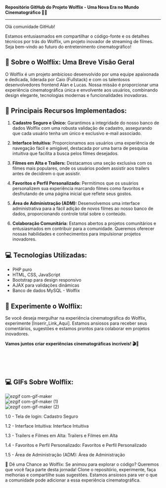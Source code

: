 
**Repositório GitHub do Projeto Wolflix - Uma Nova Era no Mundo Cinematográfico 🚀🍿**

---

Olá comunidade GitHub!

Estamos entusiasmados em compartilhar o código-fonte e os detalhes técnicos por trás do Wolflix, um projeto inovador de streaming de filmes. Seja bem-vindo ao futuro do entretenimento cinematográfico!

## 🎥 **Sobre o Wolflix: Uma Breve Visão Geral**

O Wolflix é um projeto ambicioso desenvolvido por uma equipe apaixonada e dedicada, liderada por Caio (Fullstack) e com os talentosos desenvolvedores frontend Alan e Lucas. Nossa missão é proporcionar uma experiência cinematográfica única e envolvente aos usuários, combinando design elegante, tecnologias modernas e funcionalidades inovadoras.

## 🚀 **Principais Recursos Implementados:**

1. **Cadastro Seguro e Único:** Garantimos a integridade do nosso banco de dados Wolflix com uma robusta validação de cadastro, assegurando que cada usuário tenha um único e exclusivo e-mail associado.

2. **Interface Intuitiva:** Proporcionamos aos usuários uma experiência de navegação fácil e amigável, destacada por uma barra de pesquisa intuitiva que facilita a busca pelos filmes desejados.

3. **Filmes em Alta e Trailers:** Destacamos uma seção exclusiva com os filmes mais populares, onde os usuários podem assistir aos trailers antes de decidirem o que assistir.

4. **Favoritos e Perfil Personalizado:** Permitimos que os usuários personalizem sua experiência marcando filmes como favoritos e desfrutando de uma página inicial que reflete seus gostos.

5. **Área de Administração (ADM):** Desenvolvemos uma interface administrativa para a fácil adição de novos filmes ao nosso banco de dados, proporcionando controle total sobre o conteúdo.

6. **Colaboração Comunitária:** Estamos abertos a projetos comunitários e entusiasmados em contribuir para a comunidade. Queremos oferecer nossas habilidades e conhecimentos para impulsionar projetos inovadores.

## 💻 **Tecnologias Utilizadas:**

- PHP puro
- HTML, CSS, JavaScript
- Bootstrap para design responsivo
- AJAX para validações dinâmicas
- Banco de dados MySQL - Wolflix

## 🌟 **Experimente o Wolflix:**

Se você deseja mergulhar na experiência cinematográfica do Wolflix, experimente [Inserir_Link_Aqui]. Estamos ansiosos para receber seus comentários, sugestões e estamos prontos para colaborar em projetos inovadores.

**Vamos juntos criar experiências cinematográficas incríveis! 🎬🍿**


<br><br><br>
## 💻 GIFs Sobre Wolflix:

![ezgif com-gif-maker](https://github.com/CaioCollin/Wolflix/assets/126752400/69cec7b9-6dfc-4329-966c-eb0a93ed04a4)
<br>
![ezgif com-gif-maker (1)](https://github.com/CaioCollin/Wolflix/assets/126752400/1de33874-5118-48e4-86f4-4a25757160ea)
<br>
![ezgif com-gif-maker (2)](https://github.com/CaioCollin/Wolflix/assets/126752400/7c54170f-c482-4eee-987c-a6ccfdd88b98)





1.0  - Tela de login:
Cadastro Seguro

1.2  - Interface Intuitiva:
Interface Intuitiva

1.3  - Trailers e Filmes em Alta:
Trailers e Filmes em Alta

1.4 - Favoritos e Perfil Personalizado:
Favoritos e Perfil Personalizado

1.5 -  Área de Administração (ADM):
Área de Administração

🚀 Dê uma Chance ao Wolflix:
Se animou para explorar o código? Queremos que você faça parte desta jornada! Clone o repositório, experimente, faça melhorias e compartilhe suas sugestões. Estamos ansiosos para ver o que a comunidade pode adicionar a essa experiência cinematográfica.









